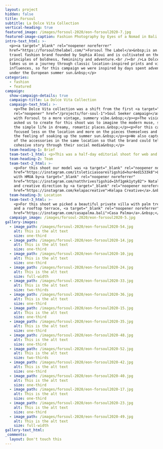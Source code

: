 ```yaml
---
layout: project
hidden: false
title: Forsoul
subtitle: La Dolce Vita Collection
vertical-heading: true
featured_image: /images/forsoul-2020/eon-forsoul2020-7.jpg
featured-image-caption: Fashion Photography by Eyes of a Nomad in Bali
intro-text_html: >-
  <p><a target="_blank" rel="noopener noreferrer"
  href="https://forsoulthelabel.com/">Forsoul The Label</a>&nbsp;is an ethical
  travel fashion brand founded by Sophia Aloui and is cultivated on the
  principles of boldness, femininity and adventure.<br /><br />La Dolce Vita
  takes us on a journey through classic location-inspired prints and vintage
  influences, so for this campaign we were inspired by days spent adventuring
  under the European summer sun.&nbsp;</p>
categories:
  - fashion
  - featured
campaign:
  show-campaign-details: true
  campaign-title: La Dolce Vita Collection
  campaign-text_html: >-
    <p>The Dolce Vita collection was a shift from the first <a target="_blank"
    rel="noopener" href="/projects/for-soul-1">Soul Seeker campaign</a> we shot
    with Forsoul to a more vintage, summery vibe.&nbsp;</p><p>The vision Sophia
    asked us to create for this shoot was to imagine the modern muse, soaking up
    the simple life in dreamy, romantic places.&nbsp;</p><p>For this campaign we
    focused less on the location and more on the pieces themselves and capturing
    the feeling of soaking up the summer sun.&nbsp;</p><p>We also captured some
    of the accessories in the same location so that the brand could tell a
    cohesive story through their social media&nbsp;</p>
  team-heading-1: Brief
  team-text-1_html: <p>This was a half-day editorial shoot for web and social media.&nbsp;</p>
  team-heading-2: Team
  team-text-2_html: >-
    <p>For this shoot our model was <a target="_blank" rel="noopener noreferrer"
    href="https://instagram.com/itsleticiasoares?igshid=hur4ed1533k8">Leticia</a>,
    with HMUA by<a target="_blank" rel="noopener noreferrer"
    href="https://instagram.com/natthrives?igshid=1hf1gmk1yty82"> Natalie</a>
    and creative direction by <a target="_blank" rel="noopener noreferrer"
    href="https://instagram.com/kelapacreative">Kelapa Creative</a>.&nbsp;</p>
  team-heading-3: Location
  team-text-3_html: >-
    <p>For this shoot we picked a beautiful private villa with palm tree shadows
    and a rooftop terrace, <a target="_blank" rel="noopener noreferrer"
    href="https://instagram.com/casapalma.bali">Casa Palma</a>.&nbsp;</p>
  campaign_image: /images/forsoul-2020/eon-forsoul2020-5.jpg
gallery-images:
  - image_path: /images/forsoul-2020/eon-forsoul2020-54.jpg
    alt: This is the alt text
    size: one-third
  - image_path: /images/forsoul-2020/eon-forsoul2020-14.jpg
    alt: This is the alt text
    size: one-third
  - image_path: /images/forsoul-2020/eon-forsoul2020-10.jpg
    alt: This is the alt text
    size: one-third
  - image_path: /images/forsoul-2020/eon-forsoul2020-24.jpg
    alt: This is the alt text
    size: full-width
  - image_path: /images/forsoul-2020/eon-forsoul2020-33.jpg
    alt: This is the alt text
    size: two-thirds
  - image_path: /images/forsoul-2020/eon-forsoul2020-36.jpg
    alt: This is the alt text
    size: one-third
  - image_path: /images/forsoul-2020/eon-forsoul2020-15.jpg
    alt: This is the alt text
    size: one-third
  - image_path: /images/forsoul-2020/eon-forsoul2020-35.jpg
    alt: This is the alt text
    size: one-third
  - image_path: /images/forsoul-2020/eon-forsoul2020-48.jpg
    alt: This is the alt text
    size: one-third
  - image_path: /images/forsoul-2020/eon-forsoul2020-52.jpg
    alt: This is the alt text
    size: two-thirds
  - image_path: /images/forsoul-2020/eon-forsoul2020-42.jpg
    alt: This is the alt text
    size: one-third
  - image_path: /images/forsoul-2020/eon-forsoul2020-40.jpg
    alt: This is the alt text
    size: one-third
  - image_path: /images/forsoul-2020/eon-forsoul2020-17.jpg
    alt: This is the alt text
    size: one-third
  - image_path: /images/forsoul-2020/eon-forsoul2020-23.jpg
    alt: This is the alt text
    size: one-third
  - image_path: /images/forsoul-2020/eon-forsoul2020-49.jpg
    alt: This is the alt text
    size: full-width
gallery-text_html:
_comments:
  layout: Don't touch this
---
```


